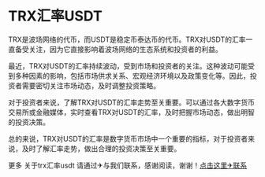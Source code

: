 # TRX汇率USDT

TRX是波场网络的代币，而USDT是稳定币泰达币的代币。TRX对USDT的汇率一直备受关注，因为它直接影响着波场网络的生态系统和投资者的利益。

最近，TRX对USDT的汇率持续波动，受到市场和投资者的关注。这种波动可能受到多种因素的影响，包括市场供求关系、宏观经济环境以及政策变化等。因此，投资者需要密切关注市场动态，及时调整投资策略。

对于投资者来说，了解TRX对USDT的汇率走势至关重要。可以通过各大数字货币交易所或金融媒体，实时查看TRX对USDT的汇率，及时把握市场动态，做出明智的投资决策。

总的来说，TRX对USDT的汇率是数字货币市场中一个重要的指标，对于投资者来说，及时了解汇率走势，做出合理的投资决策至关重要。

更多 关于trx汇率usdt 请通过✈与我们联系，感谢阅读，谢谢！[点击这里✈联系](https://trx.tw)